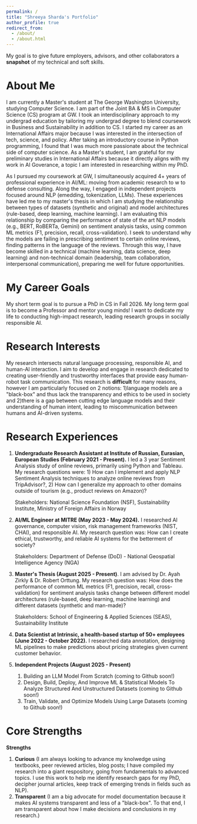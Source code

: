 ```yaml
---
permalink: /
title: "Shreeya Sharda's Portfolio"
author_profile: true
redirect_from: 
  - /about/
  - /about.html
---
```

My goal is to give future employers, advisors, and other collaborators a **snapshot** of my technical and soft skills. 


About Me
======
I am currently a Master's student at The George Washington University, studying Computer Science. I am part of the Joint BA & MS in Computer Science (CS) program at GW. I took an interdisciplinary approach to my undergrad education by tailoring my undergrad degree to blend coursework in Business and Sustainability in addition to CS. I started my career as an International Affairs major because I was interested in the intersection of tech, science, and policy. After taking an introductory course in Python programming, I found that I was much more passionate about the technical side of computer science. As a Master's student, I am grateful for my preliminary studies in International Affairs because it directly aligns with my work in AI Goverance, a topic I am interested in researching within my PhD. 

As I pursued my coursework at GW, I simultaneously acquired 4+ years of professional experience in AI/ML: moving from academic research to w to defense consulting. Along the way, I engaged in independent projects focused around NLP (emedding, tokenization, LLMs). These experiences have led me to my master's thesis in which I am studying the relationship between types of datasets (synthetic and original) and model architectures (rule-based, deep learning, machine learning). I am evaluating this relationship by comparing the performance of state of the art NLP models (e.g., BERT, RoBERTa, Gemini) on sentiment analysis tasks, using common ML metrics (F1, precision, recall, cross-validation). I seek to understand why the models are failing in prescribing sentiment to certain online reviews, finding patterns in the language of the reviews.  Through this way, I have become skilled in a technical (machine learning, data science, deep learning) and non-technical domain (leadership, team collaboration, interpersonal communication), preparing me well for future opportunities. 


My Career Goals
======
My short term goal is to pursue a PhD in CS in Fall 2026. My long term goal is to become a Professor and mentor young minds! I want to dedicate my life to conducting high-impact research, leading research groups in socially responsible AI. 


Research Interests 
======

My research intersects natural language processing, responsible AI, and human-AI interaction. I aim to develop and engage in research dedicated to creating user-friendly and trustworthy interfaces that provide easy human-robot task communication. This research is **difficult** for many reasons, however I am particularly focused on 2  notions: 1)language models are a "black-box" and thus lack the transparency and ethics to be used in society and 2)there is a gap between cutting edge language models and their understanding of human intent, leading to miscommunication between humans and AI-driven systems. 




Research Experiences
======
1. **Undergraduate Research Assistant at Institute of Russian, Eurasian, European Studies (February 2021 - Present).** I led a 3 year Sentiment Analysis study of online reviews, primarily using Python and Tableau. My research questions were: 1) How can I implement and apply NLP Sentiment Analysis techniques to analyze online reviews from TripAdvisor?, 2) How can I generalize my approach to other domains outside of tourism (e.g., product reviews on Amazon)?
   
   Stakeholders: National Science Foundation (NSF), Sustainability Institute, Ministry of Foreign Affairs in Norway
   
2. **AI/ML Engineer at MITRE (May 2023 - May 2024).** I researched AI governance, computer vision, risk management frameworks (NIST, CHAI), and responsible AI. My research question was: How can I create ethical, trustworthy, and reliable AI systems for the betterment of society? 
   
   Stakeholders: Department of Defense (DoD) - National Geospatial Intelligence Agency (NGA)
   
3. **Master's Thesis (August 2025 - Present)**. I am advised by Dr. Ayah Zirkly & Dr. Robert Orttung. My research question was: How does the performance of common ML metrics (F1, precision, recall, cross-validation) for sentiment analysis tasks change between different model architectures (rule-based, deep learning, machine learning) and different datasets (synthetic and man-made)?
   
   Stakeholders: School of Engineering & Applied Sciences (SEAS), Sustainability Institute

4. **Data Scientist at Intrinsic, a health-based startup of 50+ employees (June 2022 - October 2022).** I researched data annotation, designing ML pipelines to make predictions about pricing strategies given current customer behavior. 
   
5. **Independent Projects (August 2025 - Present)**
   1. Building an LLM Model From Scratch (coming to Github soon!)
   2. Design, Build, Deploy, And Improve ML & Statistical Models To Analyze Structured And Unstructured Datasets (coming to Github soon!)
   3. Train, Validate, and Optimize Models Using Large Datasets (coming to Github soon!)




Core Strengths
======
**Strengths**
1. **Curious** (I am always looking to advance my knolwedge using textbooks, peer reviewed articles, blog posts; I have compiled my research into a giant respository, going from fundamentals to advanced topics. I use this work to help me identify research gaps for my PhD, decipher journal articles, keep track of emerging trends in fields such as NLP).
2. **Transparent** (I am a big advocate for model documentation because it makes AI systems transparent and less of a "black-box". To that end, I am transparent about how I make decisions and conclusions in my research.)

